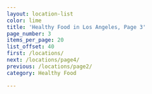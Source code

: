 ```yaml
---
layout: location-list
color: lime
title: 'Healthy Food in Los Angeles, Page 3'
page_number: 3
items_per_page: 20
list_offset: 40
first: /locations/
next: /locations/page4/
previous: /locations/page2/
category: Healthy Food

---
```

